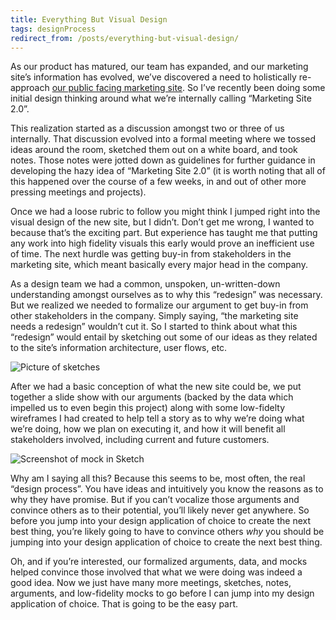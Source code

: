 ```yaml
---
title: Everything But Visual Design
tags: designProcess
redirect_from: /posts/everything-but-visual-design/
---
```


As our product has matured, our team has expanded, and our marketing site’s information has evolved, we’ve discovered a need to holistically re-approach [our public facing marketing site](http://kindlingapp.com). So I’ve recently been doing some initial design thinking around what we’re internally calling “Marketing Site 2.0”.

This realization started as a discussion amongst two or three of us internally. That discussion evolved into a formal meeting where we tossed ideas around the room, sketched them out on a white board, and took notes. Those notes were jotted down as  guidelines for further guidance in developing the hazy idea of “Marketing Site 2.0” (it is worth noting that all of this happened over the course of a few weeks, in and out of other more pressing meetings and projects).

Once we had a loose rubric to follow you might think I jumped right into the visual design of the new site, but I didn’t. Don’t get me wrong, I wanted to because that’s the exciting part. But experience has taught me that putting any work into high fidelity  visuals this early would prove an inefficient use of time. The next hurdle was getting buy-in from stakeholders in the marketing site, which meant basically every major head in the company.

As a design team we had a common, unspoken, un-written-down understanding amongst ourselves as to why this “redesign” was necessary. But we realized we needed to formalize our argument to get buy-in from other stakeholders in the company. Simply saying, “the marketing site needs a redesign” wouldn’t cut it. So I started to think about what this “redesign” would entail by sketching out some of our ideas as they related to the site’s information architecture, user flows, etc.

![Picture of sketches](https://cdn.jim-nielsen.com/blog/2015/marketing-sketches.jpg)

After we had a basic conception of what the new site could be, we put together a slide show with our arguments (backed by the data which impelled us to even begin this project) along with some low-fidelty wireframes I had created to help tell a story as to why we’re doing what we’re doing, how we plan on executing it, and how it will benefit all stakeholders involved, including current and future customers.

![Screenshot of mock in Sketch](https://cdn.jim-nielsen.com/blog/2015/marketing-mock.png)

Why am I saying all this? Because this seems to be, most often, the real “design process”. You have ideas and intuitively you know the reasons as to why they have promise. But if you can’t vocalize those arguments and convince others as to their potential, you’ll likely never get anywhere. So before you jump into your design application of choice to create the next best thing, you’re likely going to have to convince others *why* you should be jumping into your design application of choice to create the next best thing.

Oh, and if you’re interested, our formalized arguments, data, and mocks helped convince those involved that what we were doing was indeed a good idea. Now we just have many more meetings, sketches, notes, arguments, and low-fidelity mocks to go before I can jump into my design application of choice. That is going to be the easy part.

